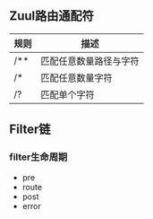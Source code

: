 ## Zuul路由通配符

| 规则 | 描述                   |
| ---- | ---------------------- |
| /**  | 匹配任意数量路径与字符 |
| /*   | 匹配任意数量字符       |
| /?   | 匹配单个字符           |

## Filter链

### filter生命周期

- pre
- route
- post
- error

